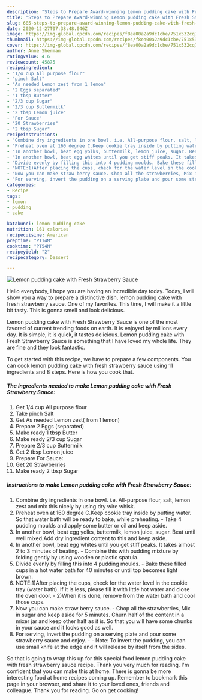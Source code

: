 ```yaml
---
description: "Steps to Prepare Award-winning Lemon pudding cake with Fresh Strawberry Sauce"
title: "Steps to Prepare Award-winning Lemon pudding cake with Fresh Strawberry Sauce"
slug: 685-steps-to-prepare-award-winning-lemon-pudding-cake-with-fresh-strawberry-sauce
date: 2020-12-27T07:38:48.046Z
image: https://img-global.cpcdn.com/recipes/f8ea00a2a9dc1cbe/751x532cq70/lemon-pudding-cake-with-fresh-strawberry-sauce-recipe-main-photo.jpg
thumbnail: https://img-global.cpcdn.com/recipes/f8ea00a2a9dc1cbe/751x532cq70/lemon-pudding-cake-with-fresh-strawberry-sauce-recipe-main-photo.jpg
cover: https://img-global.cpcdn.com/recipes/f8ea00a2a9dc1cbe/751x532cq70/lemon-pudding-cake-with-fresh-strawberry-sauce-recipe-main-photo.jpg
author: Anne Sherman
ratingvalue: 4.6
reviewcount: 45875
recipeingredient:
- "1/4 cup All purpose flour"
- "pinch Salt"
- "As needed Lemon zest from 1 lemon"
- "2 Eggs separated"
- "1 tbsp Butter"
- "2/3 cup Sugar"
- "2/3 cup Buttermilk"
- "2 tbsp Lemon juice"
- "For Sauce"
- "20 Strawberries"
- "2 tbsp Sugar"
recipeinstructions:
- "Combine dry ingredients in one bowl. i.e. All-purpose flour, salt, lemon zest and mix this nicely by using dry wire whisk."
- "Preheat oven at 160 degree C.Keep cookie tray inside by putting water. So that water bath will be ready to bake, while preheating. Take 4 pudding moulds and apply some butter or oil and keep aside."
- "In another bowl, beat egg yolks, buttermilk, lemon juice, sugar. Beat until well mixed.Add dry ingredient content to this and keep aside."
- "In another bowl, beat egg whites until you get stiff peaks. It takes almost 2 to 3 minutes of beating. Combine this with pudding mixture by folding gently by using wooden or plastic spatula."
- "Divide evenly by filling this into 4 pudding moulds. Bake these filled cups in a hot water bath for 40 minutes or until top becomes light brown."
- "NOTE:1)After placing the cups, check for the water level in the cookie tray (water bath). If it is less, please fill it with little hot water and close the oven door. 2)When it is done, remove from the water bath and cool those cups."
- "Now you can make straw berry sauce. Chop all the strawberries, Mix in sugar and keep aside for 5 minutes. Churn half of the content in a mixer jar and keep other half as it is. So that you will have some chunks in your sauce and it looks good as well."
- "For serving, invert the pudding on a serving plate and pour some strawberry sauce and enjoy.  Note: To invert the pudding, you can use small knife at the edge and it will release by itself from the sides."
categories:
- Recipe
tags:
- lemon
- pudding
- cake

katakunci: lemon pudding cake 
nutrition: 161 calories
recipecuisine: American
preptime: "PT14M"
cooktime: "PT54M"
recipeyield: "2"
recipecategory: Dessert

---
```



![Lemon pudding cake with Fresh Strawberry Sauce](https://img-global.cpcdn.com/recipes/f8ea00a2a9dc1cbe/751x532cq70/lemon-pudding-cake-with-fresh-strawberry-sauce-recipe-main-photo.jpg)

Hello everybody, I hope you are having an incredible day today. Today, I will show you a way to prepare a distinctive dish, lemon pudding cake with fresh strawberry sauce. One of my favorites. This time, I will make it a little bit tasty. This is gonna smell and look delicious.



Lemon pudding cake with Fresh Strawberry Sauce is one of the most favored of current trending foods on earth. It is enjoyed by millions every day. It is simple, it is quick, it tastes delicious. Lemon pudding cake with Fresh Strawberry Sauce is something that I have loved my whole life. They are fine and they look fantastic.


To get started with this recipe, we have to prepare a few components. You can cook lemon pudding cake with fresh strawberry sauce using 11 ingredients and 8 steps. Here is how you cook that.

<!--inarticleads1-->

##### The ingredients needed to make Lemon pudding cake with Fresh Strawberry Sauce:

1. Get 1/4 cup All purpose flour
1. Take pinch Salt
1. Get As needed Lemon zest( from 1 lemon)
1. Prepare 2 Eggs (separated)
1. Make ready 1 tbsp Butter
1. Make ready 2/3 cup Sugar
1. Prepare 2/3 cup Buttermilk
1. Get 2 tbsp Lemon juice
1. Prepare For Sauce:
1. Get 20 Strawberries
1. Make ready 2 tbsp Sugar




<!--inarticleads2-->

##### Instructions to make Lemon pudding cake with Fresh Strawberry Sauce:

1. Combine dry ingredients in one bowl. i.e. All-purpose flour, salt, lemon zest and mix this nicely by using dry wire whisk.
1. Preheat oven at 160 degree C.Keep cookie tray inside by putting water. So that water bath will be ready to bake, while preheating. - Take 4 pudding moulds and apply some butter or oil and keep aside.
1. In another bowl, beat egg yolks, buttermilk, lemon juice, sugar. Beat until well mixed.Add dry ingredient content to this and keep aside.
1. In another bowl, beat egg whites until you get stiff peaks. It takes almost 2 to 3 minutes of beating. - Combine this with pudding mixture by folding gently by using wooden or plastic spatula.
1. Divide evenly by filling this into 4 pudding moulds. - Bake these filled cups in a hot water bath for 40 minutes or until top becomes light brown.
1. NOTE:1)After placing the cups, check for the water level in the cookie tray (water bath). If it is less, please fill it with little hot water and close the oven door. - 2)When it is done, remove from the water bath and cool those cups.
1. Now you can make straw berry sauce. - Chop all the strawberries, Mix in sugar and keep aside for 5 minutes. Churn half of the content in a mixer jar and keep other half as it is. So that you will have some chunks in your sauce and it looks good as well.
1. For serving, invert the pudding on a serving plate and pour some strawberry sauce and enjoy. -  - Note: To invert the pudding, you can use small knife at the edge and it will release by itself from the sides.




So that is going to wrap this up for this special food lemon pudding cake with fresh strawberry sauce recipe. Thank you very much for reading. I'm confident that you can make this at home. There is gonna be more interesting food at home recipes coming up. Remember to bookmark this page in your browser, and share it to your loved ones, friends and colleague. Thank you for reading. Go on get cooking!
